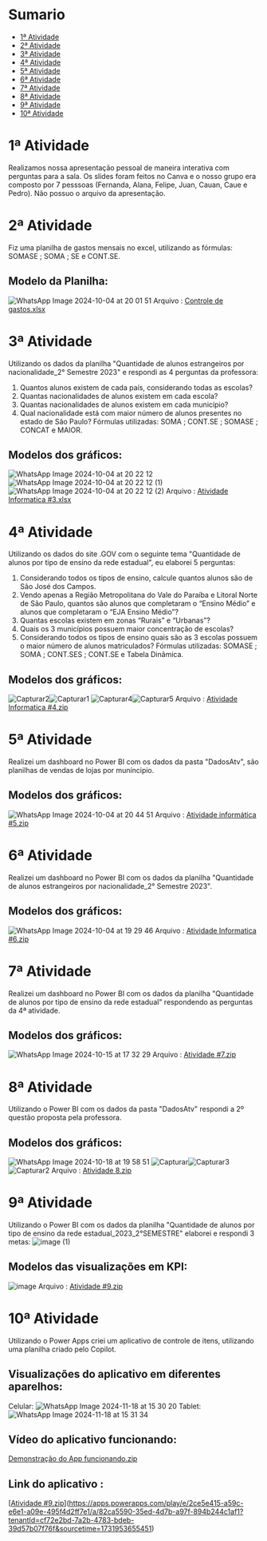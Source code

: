 # Sumario
- [1ª Atividade](#1ª-atividade)
- [2ª Atividade](#2ª-atividade)
- [3ª Atividade](#3ª-atividade)
- [4ª Atividade](#4ª-atividade)
- [5ª Atividade](#5ª-atividade)
- [6ª Atividade](#6ª-atividade)
- [7ª Atividade](#7ª-atividade)
- [8ª Atividade](#8ª-atividade)
- [9ª Atividade](#9ª-atividade)
- [10ª Atividade](#10ª-atividade)

# 1ª Atividade
Realizamos nossa apresentação pessoal de maneira interativa com perguntas para a sala. Os slides foram feitos no Canva e o nosso grupo era composto por 7 pesssoas (Fernanda, Alana, Felipe, Juan, Cauan, Caue e Pedro). Não possuo o arquivo da apresentação.

# 2ª Atividade
Fiz uma planilha de gastos mensais no excel, utilizando as fórmulas: SOMASE ; SOMA ; SE e CONT.SE.
## Modelo da Planilha:
![WhatsApp Image 2024-10-04 at 20 01 51](https://github.com/user-attachments/assets/0cce4aa2-94b3-4488-9f66-bafb9beb9f9d)
Arquivo : [Controle de gastos.xlsx](https://github.com/user-attachments/files/17264378/Controle.de.gastos.xlsx)

# 3ª Atividade
Utilizando os dados da planilha "Quantidade de alunos estrangeiros por nacionalidade_2° Semestre 2023" e respondi as 4 perguntas da professora:
1) Quantos alunos existem de cada país, considerando todas as escolas? 
2) Quantas nacionalidades de alunos existem em cada escola?
3) Quantas nacionalidades de alunos existem em cada município?
4) Qual nacionalidade está com maior número de alunos presentes no estado de São Paulo?
Fórmulas utilizadas: SOMA ; CONT.SE ; SOMASE  ; CONCAT e MAIOR.
## Modelos dos gráficos:
![WhatsApp Image 2024-10-04 at 20 22 12](https://github.com/user-attachments/assets/9bb45f28-9a14-4efb-b51a-575aad1902bc)![WhatsApp Image 2024-10-04 at 20 22 12 (1)](https://github.com/user-attachments/assets/9248d1a1-d1ef-40ce-bc47-cd54cce78dad)![WhatsApp Image 2024-10-04 at 20 22 12 (2)](https://github.com/user-attachments/assets/29524a99-c05a-49b9-aeb8-a8defe075308)
Arquivo : [Atividade Informatica #3.xlsx](https://github.com/user-attachments/files/17264442/Atividade.Informatica.3.xlsx)

# 4ª Atividade
Utilizando os dados do site .GOV com o seguinte tema "Quantidade de alunos por tipo de ensino da rede estadual", eu elaborei 5 perguntas:
1) Considerando todos os tipos de ensino, calcule quantos alunos são de São José dos Campos.
2) Vendo apenas a Região Metropolitana do Vale do Paraíba e Litoral Norte de São Paulo, quantos são alunos que completaram o “Ensino Médio” e alunos que completaram o “EJA Ensino Médio”?
3) Quantas escolas existem em zonas “Rurais” e “Urbanas”?
4) Quais os 3 municípios possuem maior concentração de escolas?
5) Considerando todos os tipos de ensino quais são as 3 escolas possuem o maior número de alunos matriculados?
Fórmulas utilizadas: SOMASE ; SOMA ; CONT.SES ; CONT.SE e Tabela Dinâmica.
## Modelos dos gráficos:
![Capturar2](https://github.com/user-attachments/assets/57638e08-a761-4a0e-b0fa-6ef138653bda)![Capturar1](https://github.com/user-attachments/assets/7e8650c0-25e5-4122-b342-e3fd853c16db)
![Capturar4](https://github.com/user-attachments/assets/61dfbd78-73be-4f7f-92fb-93dd7718a4bc)![Capturar5](https://github.com/user-attachments/assets/7d2c7ac2-7683-4ace-85ca-cb43e95ce13f)
Arquivo : [Atividade Informatica #4.zip](https://github.com/user-attachments/files/17384791/Atividade.Informatica.4.zip)

# 5ª Atividade
Realizei um dashboard no Power BI com os dados da pasta "DadosAtv", são planilhas de vendas de lojas por muníncipio.
## Modelos dos gráficos:
![WhatsApp Image 2024-10-04 at 20 44 51](https://github.com/user-attachments/assets/d35bea24-cea6-440a-8dc3-099b01e90421)
Arquivo : [Atividade informática #5.zip](https://github.com/user-attachments/files/17384786/Atividade.informatica.5.zip)

# 6ª Atividade
Realizei um dashboard no Power BI com os dados da planilha "Quantidade de alunos estrangeiros por nacionalidade_2° Semestre 2023".
## Modelos dos gráficos: 
![WhatsApp Image 2024-10-04 at 19 29 46](https://github.com/user-attachments/assets/00998f88-d9b7-4cea-9f6c-ceae8262cac4)
Arquivo : [Atividade Informatica #6.zip](https://github.com/user-attachments/files/17384784/Atividade.Informatica.6.zip)

# 7ª Atividade
Realizei um dashboard no Power BI com os dados da planilha "Quantidade de alunos por tipo de ensino da rede estadual" respondendo as perguntas da 4ª atividade.
## Modelos dos gráficos: 
![WhatsApp Image 2024-10-15 at 17 32 29](https://github.com/user-attachments/assets/f2c406d6-581e-46b6-96ce-782359cf71ec)
Arquivo : [Atividade #7.zip](https://github.com/user-attachments/files/17384767/Atividade.7.zip)

# 8ª Atividade
Utilizando o Power BI com os dados da pasta "DadosAtv" respondi a 2º questão proposta pela professora.
## Modelos dos gráficos: 
![WhatsApp Image 2024-10-18 at 19 58 51](https://github.com/user-attachments/assets/3df31478-3394-45ee-af3c-d95a5efb8829)
![Capturar](https://github.com/user-attachments/assets/21376d88-3442-43a8-b8fb-6e8e9b050c06)![Capturar3](https://github.com/user-attachments/assets/2cc16393-a1b2-4725-9ee7-f3265b4a0487)
![Capturar2](https://github.com/user-attachments/assets/f23fb657-3d07-4dc6-9128-332ce8563c6d)
Arquivo : [Atividade 8.zip](https://github.com/user-attachments/files/17441536/Atividade.8.zip)

# 9ª Atividade
Utilizando o Power BI com os dados da planilha "Quantidade de alunos por tipo de ensino da rede estadual_2023_2°SEMESTRE" elaborei e respondi 3 metas:
![image (1)](https://github.com/user-attachments/assets/d378c922-e9b5-491b-b4b2-13894a09df2b)

## Modelos das visualizações em KPI: 
![image](https://github.com/user-attachments/assets/3ebe49d5-ff8b-4a93-ac11-60954eb98ac8)
Arquivo : [Atividade #9.zip](https://github.com/user-attachments/files/17595070/Atividade.9.zip)

# 10ª Atividade
Utilizando o Power Apps criei um aplicativo de controle de itens, utilizando uma planilha criado pelo Copilot.
## Visualizações do aplicativo em diferentes aparelhos: 
Celular:
![WhatsApp Image 2024-11-18 at 15 30 20](https://github.com/user-attachments/assets/712f48d9-a4b2-4db0-9627-0ebfaf4d3d62)
Tablet:
![WhatsApp Image 2024-11-18 at 15 31 34](https://github.com/user-attachments/assets/37340f53-13a6-494c-939f-799ae175dc1c)
## Vídeo do aplicativo funcionando: 
[Demonstração do App funcionando.zip](https://github.com/user-attachments/files/17804748/Demonstracao.do.App.funcionando.zip)
## Link do aplicativo : 
[[Atividade #9.zip](https://github.com/user-attachments/files/17595070/Atividade.9.zip)](https://apps.powerapps.com/play/e/2ce5e415-a59c-e6e1-a09e-495f4d2ff7e1/a/82ca5590-35ed-4d7b-a97f-894b244c1af1?tenantId=cf72e2bd-7a2b-4783-bdeb-39d57b07f76f&sourcetime=1731953655451)
